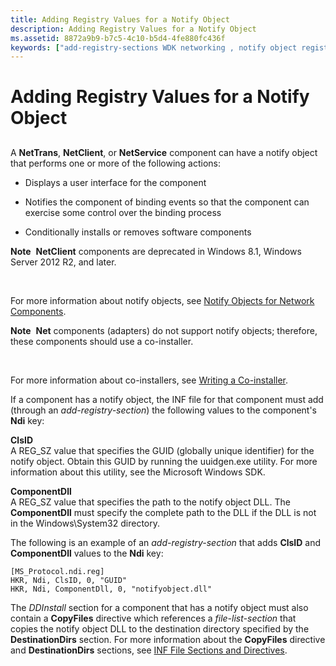 ```yaml
---
title: Adding Registry Values for a Notify Object
description: Adding Registry Values for a Notify Object
ms.assetid: 8872a9b9-b7c5-4c10-b5d4-4fe880fc436f
keywords: ["add-registry-sections WDK networking , notify object registry values", "notify objects WDK networking , registry values", "network notify objects WDK , registry values", "registry WDK notify objects"]
---
```


# Adding Registry Values for a Notify Object


## <a href="" id="ddk-adding-registry-values-for-a-notify-object-ng"></a>


A **NetTrans**, **NetClient**, or **NetService** component can have a notify object that performs one or more of the following actions:

-   Displays a user interface for the component

-   Notifies the component of binding events so that the component can exercise some control over the binding process

-   Conditionally installs or removes software components

**Note**  **NetClient** components are deprecated in Windows 8.1, Windows Server 2012 R2, and later.

 

For more information about notify objects, see [Notify Objects for Network Components](notify-objects-for-network-components.md).

**Note**  **Net** components (adapters) do not support notify objects; therefore, these components should use a co-installer.

 

For more information about co-installers, see [Writing a Co-installer](https://msdn.microsoft.com/library/windows/hardware/ff554011).

If a component has a notify object, the INF file for that component must add (through an *add-registry-section*) the following values to the component's **Ndi** key:

<a href="" id="clsid"></a>**ClsID**  
A REG\_SZ value that specifies the GUID (globally unique identifier) for the notify object. Obtain this GUID by running the uuidgen.exe utility. For more information about this utility, see the Microsoft Windows SDK.

<a href="" id="componentdll"></a>**ComponentDll**  
A REG\_SZ value that specifies the path to the notify object DLL. The **ComponentDll** must specify the complete path to the DLL if the DLL is not in the Windows\\System32 directory.

The following is an example of an *add-registry-section* that adds **ClsID** and **ComponentDll** values to the **Ndi** key:

```
[MS_Protocol.ndi.reg]
HKR, Ndi, ClsID, 0, "GUID"
HKR, Ndi, ComponentDll, 0, "notifyobject.dll"
```

The *DDInstall* section for a component that has a notify object must also contain a **CopyFiles** directive which references a *file-list-section* that copies the notify object DLL to the destination directory specified by the **DestinationDirs** section. For more information about the **CopyFiles** directive and **DestinationDirs** sections, see [INF File Sections and Directives](https://msdn.microsoft.com/library/windows/hardware/ff547433).

 

 





